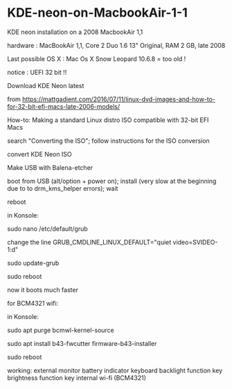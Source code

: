 # KDE-neon-on-MacbookAir-1-1

KDE neon installation on a 2008 MacbookAir 1,1

hardware : MacBookAir 1,1, Core 2 Duo 1.6 13" Original, RAM 2 GB, late 2008

Last possible OS X : Mac Os X Snow Leopard 10.6.8  = too old !

notice : UEFI 32 bit !!

Download KDE Neon latest

from https://mattgadient.com/2016/07/11/linux-dvd-images-and-how-to-for-32-bit-efi-macs-late-2006-models/

How-to: Making a standard Linux distro ISO compatible with 32-bit EFI Macs 

search "Converting the ISO"; 
follow instructions for the ISO conversion

convert KDE Neon ISO

Make USB with Balena-etcher

boot from USB (alt/option + power on);
install (very slow at the beginning due to to drm_kms_helper errors); wait

reboot

in Konsole:

sudo nano /etc/default/grub

change the line GRUB_CMDLINE_LINUX_DEFAULT="quiet video=SVIDEO-1:d"

sudo update-grub

sudo reboot

now it boots much faster

for BCM4321 wifi:

in Konsole:

sudo apt purge bcmwl-kernel-source

sudo apt install b43-fwcutter firmware-b43-installer

sudo reboot

working:
external monitor
battery indicator
keyboard backlight function key
brightness function key
internal wi-fi (BCM4321)



